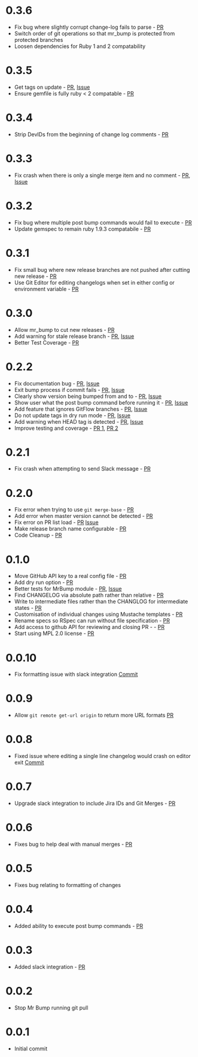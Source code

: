 # 0.3.6
* Fix bug where slightly corrupt change-log fails to parse - [PR](https://github.com/xulaus/mr_bump/pull/53)
* Switch order of git operations so that mr_bump is protected from protected branches
* Loosen dependencies for Ruby 1 and 2 compatability

# 0.3.5
* Get tags on update - [PR](https://github.com/xulaus/mr_bump/pull/69), [Issue](https://github.com/xulaus/mr_bump/issues/68)
* Ensure gemfile is fully ruby < 2 compatable - [PR](https://github.com/xulaus/mr_bump/pull/67)

# 0.3.4
* Strip DevIDs from the beginning of change log comments - [PR](https://github.com/xulaus/mr_bump/pull/64)

# 0.3.3
* Fix crash when there is only a single merge item and no comment - [PR](https://github.com/xulaus/mr_bump/pull/62), [Issue](https://github.com/xulaus/mr_bump/issues/60)

# 0.3.2
* Fix bug where multiple post bump commands would fail to execute - [PR](https://github.com/xulaus/mr_bump/pull/58)
* Update gemspec to remain ruby 1.9.3 compatabile - [PR](https://github.com/xulaus/mr_bump/pull/57)

# 0.3.1
* Fix small bug where new release branches are not pushed after cutting new release - [PR](https://github.com/xulaus/mr_bump/pull/54)
* Use Git Editor for editing changelogs when set in either config or environment variable - [PR](https://github.com/xulaus/mr_bump/pull/55)

# 0.3.0
* Allow mr_bump to cut new releases - [PR](https://github.com/xulaus/mr_bump/pull/51)
* Add warning for stale release branch - [PR](https://github.com/xulaus/mr_bump/pull/49), [Issue](https://github.com/xulaus/mr_bump/issues/42)
* Better Test Coverage - [PR](https://github.com/xulaus/mr_bump/pull/50)

# 0.2.2
* Fix documentation bug - [PR](https://github.com/xulaus/mr_bump/pull/47), [Issue](https://github.com/xulaus/mr_bump/issues/36)
* Exit bump process if commit fails - [PR](https://github.com/xulaus/mr_bump/pull/46), [Issue](https://github.com/xulaus/mr_bump/issues/18)
* Clearly show version being bumped from and to - [PR](https://github.com/xulaus/mr_bump/pull/46), [Issue](https://github.com/xulaus/mr_bump/issues/32)
* Show user what the post bump command before running it - [PR](https://github.com/xulaus/mr_bump/pull/46), [Issue](https://github.com/xulaus/mr_bump/issues/33)
* Add feature that ignores GitFlow branches - [PR](https://github.com/xulaus/mr_bump/pull/44), [Issue](https://github.com/xulaus/mr_bump/issues/43)
* Do not update tags in dry run mode - [PR](https://github.com/xulaus/mr_bump/pull/35), [Issue](https://github.com/xulaus/mr_bump/issues/34)
* Add warning when HEAD tag is detected - [PR](https://github.com/xulaus/mr_bump/pull/45), [Issue](https://github.com/xulaus/mr_bump/issues/41)
* Improve testing and coverage - [PR 1](https://github.com/xulaus/mr_bump/pull/40), [PR 2](https://github.com/xulaus/mr_bump/pull/39)

# 0.2.1
* Fix crash when attempting to send Slack message - [PR](https://github.com/xulaus/mr_bump/pull/#37)

# 0.2.0
* Fix error when trying to use `git merge-base` - [PR](https://github.com/xulaus/mr_bump/pull/28)
* Add error when master version cannot be detected - [PR](https://github.com/xulaus/mr_bump/pull/29)
* Fix error on PR list load - [PR](https://github.com/xulaus/mr_bump/pull/30) [Issue](https://github.com/xulaus/mr_bump/pull/24) 
* Make release branch name configurable - [PR](https://github.com/xulaus/mr_bump/pull/25)
* Code Cleanup - [PR](https://github.com/xulaus/mr_bump/pull/15)

# 0.1.0
* Move GitHub API key to a real config file - [PR](https://github.com/xulaus/mr_bump/pull/23)
* Add dry run option - [PR](https://github.com/xulaus/mr_bump/pull/22)
* Better tests for MrBump module - [PR](https://github.com/xulaus/mr_bump/pull/14), [Issue](https://github.com/xulaus/mr_bump/issues/8)
* Find CHANGELOG via absolute path rather than relative - [PR](https://github.com/xulaus/mr_bump/pull/16)
* Write to intermediate files rather than the CHANGLOG for intermediate states - [PR](https://github.com/xulaus/mr_bump/pull/13)
* Customisation of individual changes using Mustache templates - [PR](https://github.com/xulaus/mr_bump/pull/6)
* Rename specs so RSpec can run without file specification - [PR](https://github.com/xulaus/mr_bump/pull/11)
* Add access to github API for reviewing and closing PR - - [PR](https://github.com/xulaus/mr_bump/pull/10)
* Start using MPL 2.0 license - [PR](https://github.com/xulaus/mr_bump/pull/9)


# 0.0.10
* Fix formatting issue with slack integration [Commit](https://github.com/xulaus/mr_bump/commit/f33452d5fded9810166e5e41bfc87f1fc228218c)

# 0.0.9
* Allow `git remote get-url origin` to return more URL formats [PR](https://github.com/xulaus/mr_bump/pull/7)

# 0.0.8
* Fixed issue where editing a single line changelog would crash on editor exit [Commit](https://github.com/xulaus/mr_bump/commit/cb3fb068c1906ef52771b5859e5c51363c3976a2)

# 0.0.7
* Upgrade slack integration to include Jira IDs and Git Merges - [PR](https://github.com/xulaus/mr_bump/pull/5)

# 0.0.6
* Fixes bug to help deal with manual merges - [PR](https://github.com/xulaus/mr_bump/pull/3)

# 0.0.5
* Fixes bug relating to formatting of changes

# 0.0.4
* Added ability to execute post bump commands - [PR](https://github.com/xulaus/mr_bump/pull/2)

# 0.0.3
* Added slack integration - [PR](https://github.com/xulaus/mr_bump/pull/1)

# 0.0.2
* Stop Mr Bump running git pull

# 0.0.1
* Initial commit
